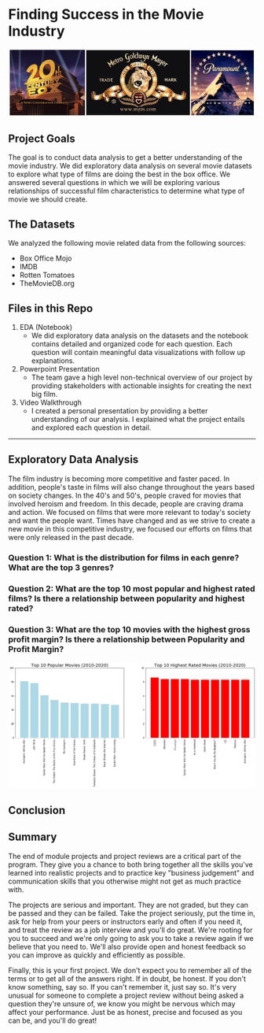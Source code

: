 # Finding Success in the Movie Industry

![](images/Movie%20Studios%20Picture.jpg)

## Project Goals

The goal is to conduct data analysis to get a better understanding of the movie industry. We did exploratory data analysis on several movie datasets to explore what type of films are doing the best in the box office. We answered several questions in which we will be exploring various relationships of successful film characteristics to determine what type of movie we should create.

## The Datasets

We analyzed the following movie related data from the following sources:
* Box Office Mojo
* IMDB
* Rotten Tomatoes
* TheMovieDB.org

## Files in this Repo

1. EDA (Notebook)
   * We did exploratory data analysis on the datasets and the notebook contains detailed and organized code for each question. Each question will contain meaningful data visualizations with follow up explanations.
2. Powerpoint Presentation
   * The team gave a high level non-technical overview of our project by providing stakeholders with actionable insights for creating the next big film.
3. Video Walkthrough
   * I created a personal presentation by providing a better understanding of our analysis. I explained what the project entails and explored each question in detail.
   
------
## Exploratory Data Analysis
The film industry is becoming more competitive and faster paced. In addition, people's taste in films will also change throughout the years based on society changes. In the 40's and 50's, people craved for movies that involved heroism and freedom. In this decade, people are craving drama and action. We focused on films that were more relevant to today's society and want the people want. Times have changed and as we strive to create a new movie in this competitive industry, we focused our efforts on films that were only released in the past decade.

### Question 1: What is the distribution for films in each genre? What are the top 3 genres?

### Question 2: What are the top 10 most popular and highest rated films? Is there a relationship between popularity and highest rated?

### Question 3: What are the top 10 movies with the highest gross profit margin? Is there a relationship between Popularity and Profit Margin?

![](images/Q1%20-%20Top%2010%20Popular%20and%20Highly%20Voted.png)

## Conclusion



## Summary

The end of module projects and project reviews are a critical part of the program. They give you a chance to both bring together all the skills you've learned into realistic projects and to practice key "business judgement" and communication skills that you otherwise might not get as much practice with.

The projects are serious and important. They are not graded, but they can be passed and they can be failed. Take the project seriously, put the time in, ask for help from your peers or instructors early and often if you need it, and treat the review as a job interview and you'll do great. We're rooting for you to succeed and we're only going to ask you to take a review again if we believe that you need to. We'll also provide open and honest feedback so you can improve as quickly and efficiently as possible.

Finally, this is your first project. We don't expect you to remember all of the terms or to get all of the answers right. If in doubt, be honest. If you don't know something, say so. If you can't remember it, just say so. It's very unusual for someone to complete a project review without being asked a question they're unsure of, we know you might be nervous which may affect your performance. Just be as honest, precise and focused as you can be, and you'll do great!
